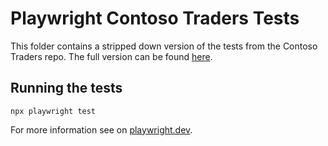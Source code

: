 # Playwright Contoso Traders Tests

This folder contains a stripped down version of the tests from the Contoso Traders repo. The full version can be found [here](https://github.com/microsoft/contosotraders-cloudtesting/tree/main/src/ContosoTraders.Ui.Website).

## Running the tests

```
npx playwright test
```

For more information see on [playwright.dev](https://playwright.dev/docs/intro).